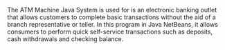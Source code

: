 The ATM Machine Java System is used for is an electronic banking outlet that allows customers to complete basic transactions without the aid of a branch representative or teller. In this program in Java NetBeans, it allows consumers to perform quick self-service transactions such as deposits, cash withdrawals and checking balance.
